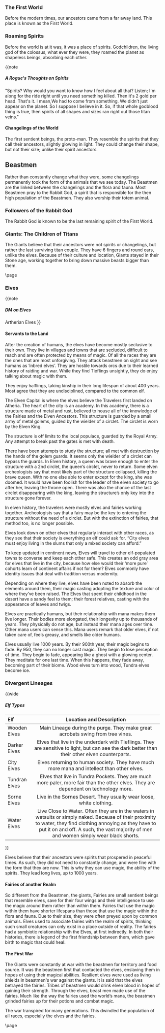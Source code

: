 ### The First World
Before the modern times, our ancestors came from a far away land. This place is known as the First World.

### Roaming Spirits
Before the world is at it was, it was a place of spirits. Godchildren, the living god of the colossus, what ever they were, they roamed the planet as shapeless beings, absorbing each other.

{{note
##### A Rogue's Thoughts on Spirits
"Spirits? Why would you want to know how I feel about all that? Listen; I'm along for the ride right until you need something killed. Then it's  2 gold per head. That's it.
	I mean,We had to come from something. We didn't just appear on the planet. So I suppose I believe in it. So, if that whole godblood thing is true, then spirits of all shapes and sizes ran right out those titan veins."

#### Changelings of the World
The first sentient beings, the proto-man. They resemble the spirits that they call their ancestors, slightly glowing in light. They could change their shape, but not their size; unlike their spirit ancestors.
## Beastmen
Rather than constantly change what they were, some changelings permanently took the form of the animals that we see today. The Beastmen are the linked between the changelings and the flora and fauna. Most Beastmen pray to the Rabbit God, a spirit that is responsible for the then high population of the Beastmen. They also worship their totem animal. 
### Followers of the Rabbit God
The Rabbit God is known to be the last remaining spirit of the First World.
### Giants: The Children of Titans
The Giants believe that their ancestors were not spirits or changelings, but rather the last surviving titan couple. They have 6 fingers and round ears, unlike the elves. Because of their culture and location, Giants stayed in their Stone age, working together to bring down massive beasts bigger than them.

\page
### Elves
{{note
##### DM on Elves
Artherian Elves
}}



#### Servants to the Land
After the creation of humans, the elves have become mostly seclusive to their own. They live in villages and towns that are secluded, difficult to reach and are often protected by means of magic.
Of all the races they are the ones that are most unforgiving. They attack beastmen on sight and see humans as ‘inbred elves’. They are hostile towards orcs due to their learned history of raiding and war. While they find Tieflings unsightly, they do enjoy talking about magic with them. 

They enjoy halflings, taking kinship in their long lifespan of about 400 years. Most agree that they are undisciplined, compared to the common elf.

The Elven Capital is where the elves believe the Travelers first landed on Atheria. The heart of the city is an academy. In this academy, there is a structure made of metal and rust, believed to house all of the knowledge of the Fairies and the Elven Ancestors. This structure is guarded by a small army of metal golems, guided by the wielder of a circlet. The circlet is worn by the Elven King.

The structure is off limits to the local populace, guarded by the Royal Army. Any attempt to break past the gates is met with death. 

There have been attempts to study the structure; all met with destruction by the hands of the golem guards. It seems only the wielder of a circlet can bypass the guards. In Elven history, a queen was brave enough to enter the structure with a 2nd circlet, the queen’s circlet, never to return. Some elven archeologists say that most likely part of the structure collapsed, killing the brave queen. With no one else able to enter except for the king, she was doomed. It would have been foolish for the leader of the elven society to go after her, leaving the throne open. There was also the chance of the last circlet disappearing with the king, leaving the structure’s only key into the structure gone forever.

In elven history, the travelers were mostly elves and fairies working together. Archeologists say that a fairy may be the key to entering the structure without the need of a circlet. But with the extinction of fairies, that method too, is no longer possible.


Elves look down on other elves that regularly interact with other races, as they see that their society is everything an elf could ask for. “City elves must enjoy living in the slums that only a mixed society can afford.”

To keep updated in continent news, Elves will travel to other elf-populated towns to converse and keep each other safe. This creates an odd gray area for elves that live in the city, because how else would their ‘more pure’ cohorts learn of continent affairs if not for them? Elves commonly have identity issues that deal with tradition versus modernity.

Depending on where they live, elves have been noted to absorb the elements around them, their magic casting adopting the texture and color of where they’ve been raised. The Elves that spent their childhood in the desert have a sandy feel to them; their forest relatives, casting with the appearance of leaves and twigs.

Elves are practically humans, but their relationship with mana makes them live longer. Their bodies more elongated, their longevity up to thousands of years. They physically do not age, but instead their mana ages over time. Other mana users can sense this. Mana users remark that older elves, if not taken care of, feels greasy, and smells like older humans.

Elves usually live 1000 years. By their 900th year, their magic begins to fade. By 950, they can no longer cast magic. They begin to lose perception of time. They begin to fade, appearing like a ghost with a glowing center. They meditate for one last time. When this happens, they fade away, becoming part of their biome. Wood elves turn into wood, Tundra elves become ice.

### Divergent Lineages

{{wide
##### Elf Types
| Elf           |                                                                                                                Location and Description                                                                                                                 |
| :------------ | :-----------------------------------------------------------------------------------------------------------------------------------------------------------------------------------------------------------------------------------------------------: |
| Wooden Elves  |                                                                                     Main Lineage during the purge. They make great acrobats swing from tree vines.                                                                                      |
| Darker Elves  |                                                     Elves that live in the underdark with Tieflings. They are sensitive to light, but can see the dark better than their other elven counterparts.                                                      |
| City Elves    |                                                                               Elves returning to human society. They have much more mana and intellect than other elves.                                                                                |
| Tundran Elves |                                                           Elves that live in Tundra Pockets. They are much more paler, more fair than the other elves. They are dependent on technology more.                                                           |
| Sorne Elves   |                                                                                           Live in the Sornes Desert. They usually wear loose, white clothing.                                                                                           |
| Water Elves   | Live Close to Water. Often they are in the waters in wetsuits or simply naked. Because of their proximity to water, they find clothing annoying as they have to put it on and off. A such, the vast majority of men and women simply wear black shorts. |
}}


Elves believe that their ancestors were spirits that prospered in peaceful times. As such, they did not need to constantly change, and were fine with the form that they are now. This is why they can use magic, the ability of the spirits. They lead long lives, up to 1000 years.


#### Fairies of another Realm
So different from the Beastmen, the giants, Fairies are small sentient beings that resemble elves, save for their four wings and their intelligence to use the magic around them rather than within them. Fairies that use the magic within them have shorter lifespans than those that use the magic within the flora and fauna. Due to their size, they were often preyed upon by common animals. Elves used to associate fairies with the realm of spirits, thinking such small creatures can only exist in a place outside of reality.
The fairies had a symbiotic relationship with the Elves, at first indirectly. In both their histories, there is legend of the first friendship between them, which gave birth to magic that could heal.


#### The First War
The Giants were constantly at war with the beastmen for territory and food source. It was the beastmen first that contacted the elves, enslaving them in hopes of using their magical abilities. Resilient elves were used as living shields in beastmen's war against the giants. It is said that the elves betrayed the fairies. Tribes of beastmen would drink elven blood in hopes of gaining their strength. Through the elves, beast men made use of the fairies. Much like the way the fairies used the world’s mana, the beastmen grinded fairies up for their potions and combat magic.

The war transpired for many generations. This dwindled the population of all races, especially the elves and the fairies.

\page